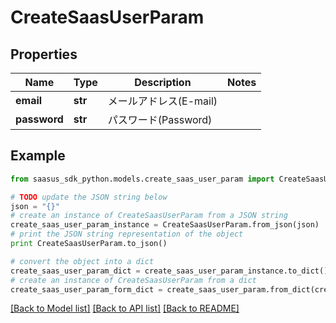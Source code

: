 # CreateSaasUserParam


## Properties
Name | Type | Description | Notes
------------ | ------------- | ------------- | -------------
**email** | **str** | メールアドレス(E-mail) | 
**password** | **str** | パスワード(Password) | 

## Example

```python
from saasus_sdk_python.models.create_saas_user_param import CreateSaasUserParam

# TODO update the JSON string below
json = "{}"
# create an instance of CreateSaasUserParam from a JSON string
create_saas_user_param_instance = CreateSaasUserParam.from_json(json)
# print the JSON string representation of the object
print CreateSaasUserParam.to_json()

# convert the object into a dict
create_saas_user_param_dict = create_saas_user_param_instance.to_dict()
# create an instance of CreateSaasUserParam from a dict
create_saas_user_param_form_dict = create_saas_user_param.from_dict(create_saas_user_param_dict)
```
[[Back to Model list]](../README.md#documentation-for-models) [[Back to API list]](../README.md#documentation-for-api-endpoints) [[Back to README]](../README.md)



